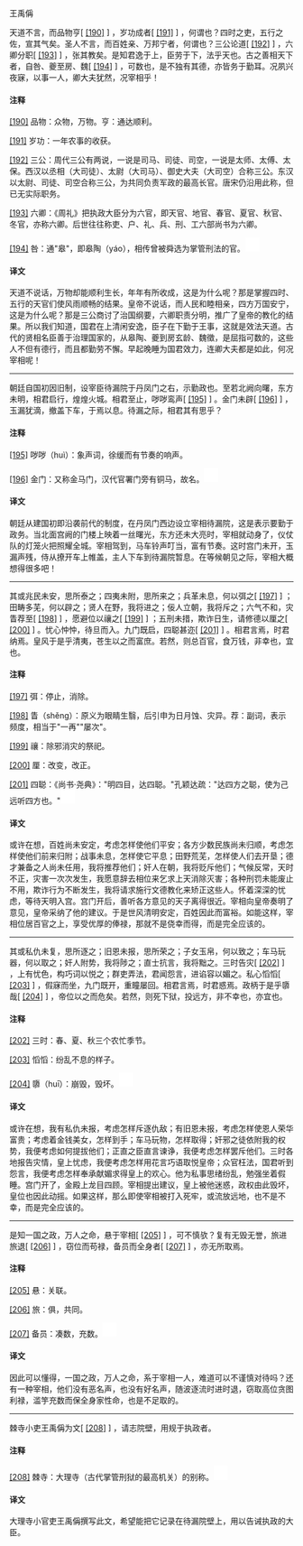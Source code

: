 
王禹偁

天道不言，而品物亨[
[\[190\]](#note_190)
] ，岁功成者[
[\[191\]](#note_191)
]
，何谓也？四时之吏，五行之佐，宣其气矣。圣人不言，而百姓亲、万邦宁者，何谓也？三公论道[
[\[192\]](#note_192)
] ，六卿分职[
[\[193\]](#note_193)
]
，张其教矣。是知君逸于上，臣劳于下，法乎天也。古之善相天下者，自咎、夔至房、魏[
[\[194\]](#note_194)
]
，可数也，是不独有其德，亦皆务于勤耳。况夙兴夜寐，以事一人，卿大夫犹然，况宰相乎！

#### 注释 

[\[190\]](#noteBack_190)
品物：众物，万物。亨：通达顺利。

[\[191\]](#noteBack_191)
岁功：一年农事的收获。

[\[192\]](#noteBack_192)
三公：周代三公有两说，一说是司马、司徒、司空，一说是太师、太傅、太保。西汉以丞相（大司徒）、太尉（大司马）、御史大夫（大司空）合称三公。东汉以太尉、司徒、司空合称三公，为共同负责军政的最高长官。唐宋仍沿用此称，但已无实际职务。

[\[193\]](#noteBack_193)
六卿：《周礼》把执政大臣分为六官，即天官、地官、春官、夏官、秋官、冬官，亦称六卿。后世往往称吏、户、礼、兵、刑、工六部尚书为六卿。

[\[194\]](#noteBack_194)
咎：通"皋"，即皋陶（yáo），相传曾被舜选为掌管刑法的官。![ft](media/Image00002.jpg)

#### 译文 

天道不说话，万物却能顺利生长，年年有所收成，这是为什么呢？那是掌握四时、五行的天官们使风雨顺畅的结果。皇帝不说话，而人民和睦相亲，四方万国安宁，这是为什么呢？那是三公商讨了治国纲要，六卿职责分明，推广了皇帝的教化的结果。所以我们知道，国君在上清闲安逸，臣子在下勤于王事，这就是效法天道。古代的贤相名臣善于治理国家的，从皋陶、夔到房玄龄、魏徵，是屈指可数的，这些人不但有德行，而且都勤劳不懈。早起晚睡为国君效力，连卿大夫都是如此，何况宰相呢！

------------------------------------------------------------------------

朝廷自国初因旧制，设宰臣待漏院于丹凤门之右，示勤政也。至若北阙向曙，东方未明，相君启行，煌煌火城。相君至止，哕哕鸾声[
[\[195\]](#note_195)
] 。金门未辟[
[\[196\]](#note_196)
] ，玉漏犹滴，撤盖下车，于焉以息。待漏之际，相君其有思乎？

#### 注释 

[\[195\]](#noteBack_195)
哕哕（huì）：象声词，徐缓而有节奏的响声。

[\[196\]](#noteBack_196)
金门：又称金马门，汉代官署门旁有铜马，故名。![ft](media/Image00002.jpg)

#### 译文 

朝廷从建国初即沿袭前代的制度，在丹凤门西边设立宰相待漏院，这是表示要勤于政务。当北面宫阙的门楼上映着一丝曙光，东方还未大亮时，宰相就动身了，仪仗队的灯笼火把照耀全城。宰相驾到，马车铃声叮当，富有节奏。这时宫门未开，玉漏声残，侍从撩开车上帷盖，主人下车到待漏院暂息。在等候朝见之际，宰相大概想得很多吧！

------------------------------------------------------------------------

其或兆民未安，思所泰之；四夷未附，思所来之；兵革未息，何以弭之[
[\[197\]](#note_197)
]
；田畴多芜，何以辟之；贤人在野，我将进之；佞人立朝，我将斥之；六气不和，灾眚荐至[
[\[198\]](#note_198)
] ，愿避位以禳之[
[\[199\]](#note_199)
] ；五刑未措，欺诈日生，请修德以厘之[
[\[200\]](#note_200)
] 。忧心忡忡，待旦而入。九门既启，四聪甚迩[
[\[201\]](#note_201)
]
。相君言焉，时君纳焉。皇风于是乎清夷，苍生以之而富庶。若然，则总百官，食万钱，非幸也，宜也。

#### 注释 

[\[197\]](#noteBack_197)
弭：停止，消除。

[\[198\]](#noteBack_198)
眚（shěng）：原义为眼睛生翳，后引申为日月蚀、灾异。荐：副词，表示频度，相当于"一再""屡次"。

[\[199\]](#noteBack_199)
禳：除邪消灾的祭祀。

[\[200\]](#noteBack_200)
厘：改变，改正。

[\[201\]](#noteBack_201)
四聪：《尚书·尧典》："明四目，达四聪。"孔颖达疏："达四方之聪，使为己远听四方也。"![ft](media/Image00002.jpg)

#### 译文 

或许在想，百姓尚未安定，考虑怎样使他们平安；各方少数民族尚未归顺，考虑怎样使他们前来归附；战事未息，怎样使它平息；田野荒芜，怎样使人们去开垦；德才兼备之人尚未任用，我将推荐他们；奸人在朝，我将贬斥他们；气候反常，天时不正，灾害一次次发生，我愿意辞去相位来乞求上天消除灭害；各种刑罚未能废止不用，欺诈行为不断发生，我将请求施行文德教化来矫正这些人。怀着深深的忧虑，等待天明入宫。宫门开后，善听各方意见的天子离得很近。宰相向皇帝奏明了意见，皇帝采纳了他的建议。于是世风清明安定，百姓因此而富裕。如能这样，宰相位居百官之上，享受优厚的俸禄，那就不是侥幸而得，而是完全应该的。

------------------------------------------------------------------------

其或私仇未复，思所逐之；旧恩未报，思所荣之；子女玉帛，何以致之；车马玩器，何以取之；奸人附势，我将陟之；直士抗言，我将黜之。三时告灾[
[\[202\]](#note_202)
]
，上有忧色，构巧词以悦之；群吏弄法，君闻怨言，进谄容以媚之。私心慆慆[
[\[203\]](#note_203)
]
，假寐而坐，九门既开，重瞳屡回。相君言焉，时君惑焉。政柄于是乎隳哉[
[\[204\]](#note_204)
]
，帝位以之而危矣。若然，则死下狱，投远方，非不幸也，亦宜也。

#### 注释 

[\[202\]](#noteBack_202)
三时：春、夏、秋三个农忙季节。

[\[203\]](#noteBack_203)
慆慆：纷乱不息的样子。

[\[204\]](#noteBack_204)
隳（huī）：崩毁，毁坏。![ft](media/Image00002.jpg)

#### 译文 

或许在想，我有私仇未报，考虑怎样斥逐仇敌；有旧恩未报，考虑怎样使恩人荣华富贵；考虑着金钱美女，怎样到手；车马玩物，怎样取得；奸邪之徒依附我的权势，我便考虑如何提拔他们；正直之臣直言谏诤，我便考虑怎样罢斥他们。三时各地报告灾情，皇上忧虑，我便考虑怎样用花言巧语取悦皇帝；众官枉法，国君听到怨言，我便考虑怎样奉承献媚求得皇上的欢心。他为私事思绪纷乱，勉强坐着假睡。宫门开了，金殿上龙目四顾。宰相提出建议，皇上被他迷惑，政权由此毁坏，皇位也因此动摇。如果这样，那么即使宰相被打入死牢，或流放远地，也不是不幸，而是完全应该的。

------------------------------------------------------------------------

是知一国之政，万人之命，悬于宰相[
[\[205\]](#note_205)
] ，可不慎欤？复有无毁无誉，旅进旅退[
[\[206\]](#note_206)
] ，窃位而苟禄，备员而全身者[
[\[207\]](#note_207)
] ，亦无所取焉。

#### 注释 

[\[205\]](#noteBack_205)
悬：关联。

[\[206\]](#noteBack_206)
旅：俱，共同。

[\[207\]](#noteBack_207)
备员：凑数，充数。![ft](media/Image00002.jpg)

#### 译文 

因此可以懂得，一国之政，万人之命，系于宰相一人，难道可以不谨慎对待吗？还有一种宰相，他们没有恶名声，也没有好名声，随波逐流时进时退，窃取高位贪图利禄，滥竽充数而保全身家性命，也是不足取的。

------------------------------------------------------------------------

棘寺小吏王禹偁为文[
[\[208\]](#note_208)
] ，请志院壁，用规于执政者。

#### 注释 

[\[208\]](#noteBack_208)
棘寺：大理寺（古代掌管刑狱的最高机关）的别称。![ft](media/Image00002.jpg)

#### 译文 

大理寺小官吏王禹偁撰写此文，希望能把它记录在待漏院壁上，用以告诫执政的大臣。

